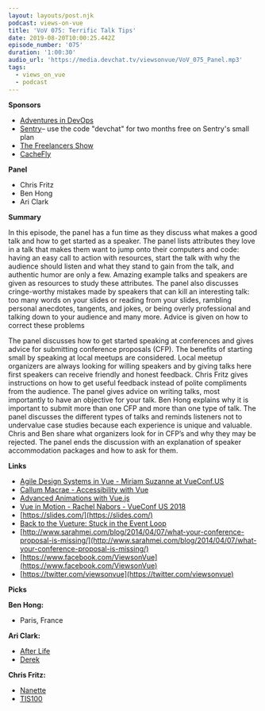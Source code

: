 ```yaml
---
layout: layouts/post.njk
podcast: views-on-vue
title: 'VoV 075: Terrific Talk Tips'
date: 2019-08-20T10:00:25.442Z
episode_number: '075'
duration: '1:00:30'
audio_url: 'https://media.devchat.tv/viewsonvue/VoV_075_Panel.mp3'
tags:
  - views_on_vue
  - podcast
---
```

**Sponsors**

- [Adventures in DevOps](https://devchat.tv/adventures-in-devops/)
- [Sentry](http://sentry.io/)– use the code "devchat" for two months free on Sentry's small plan
- [The Freelancers Show](https://devchat.tv/freelancers/)
- [CacheFly](https://www.cachefly.com/)

**Panel**

- Chris Fritz
- Ben Hong
- Ari Clark

**Summary**

In this episode, the panel has a fun time as they discuss what makes a good talk and how to get started as a speaker. The panel lists attributes they love in a talk that makes them want to jump onto their computers and code: having an easy call to action with resources, start the talk with why the audience should listen and what they stand to gain from the talk, and authentic humor are only a few. Amazing example talks and speakers are given as resources to study these attributes. The panel also discusses cringe-worthy mistakes made by speakers that can kill an interesting talk: too many words on your slides or reading from your slides, rambling personal anecdotes, tangents, and jokes, or being overly professional and talking down to your audience and many more. Advice is given on how to correct these problems

The panel discusses how to get started speaking at conferences and gives advice for submitting conference proposals (CFP). The benefits of starting small by speaking at local meetups are considered. Local meetup organizers are always looking for willing speakers and by giving talks here first speakers can receive friendly and honest feedback. Chris Fritz gives instructions on how to get useful feedback instead of polite compliments from the audience. The panel gives advice on writing talks, most importantly to have an objective for your talk. Ben Hong explains why it is important to submit more than one CFP and more than one type of talk. The panel discusses the different types of talks and reminds listeners not to undervalue case studies because each experience is unique and valuable. Chris and Ben share what organizers look for in CFP’s and why they may be rejected. The panel ends the discussion with an explanation of speaker accommodation packages and how to ask for them. 

**Links**

- [Agile Design Systems in Vue - Miriam Suzanne at VueConf.US](https://www.youtube.com/watch?v=f19AtZvQ4gs)
- [Callum Macrae - Accessibility with Vue](https://www.youtube.com/watch?v=1Rvg_XkFH8Q)
- [Advanced Animations with Vue.js](https://www.vuemastery.com/conferences/vueconf-us-2019/advanced-animations-with-vuejs)
- [Vue in Motion - Rachel Nabors - VueConf US 2018](https://www.youtube.com/watch?v=1kvRMU0114I)
- [https://slides.com/](https://slides.com/)
- [Back to the Vueture: Stuck in the Event Loop](https://www.vuemastery.com/conferences/vueconf-us-2019/back-to-the-vueture-stuck-in-the-event-loop)
- [http://www.sarahmei.com/blog/2014/04/07/what-your-conference-proposal-is-missing/](http://www.sarahmei.com/blog/2014/04/07/what-your-conference-proposal-is-missing/)
- [https://www.facebook.com/ViewsonVue](https://www.facebook.com/ViewsonVue)
- [https://twitter.com/viewsonvue](https://twitter.com/viewsonvue)

**Picks**

**Ben Hong:**

- Paris, France

**Ari Clark:**

- [After Life](https://www.netflix.com/title/80998491?source=35)
- [Derek](https://www.netflix.com/title/70258489?source=35)

**Chris Fritz:**

- [Nanette](https://www.netflix.com/title/80233611?source=35)
- [TIS100](https://store.steampowered.com/app/370360/TIS100/)
